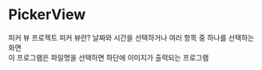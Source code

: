 # PickerView
피커 뷰 프로젝트
피커 뷰란? 날짜와 시간을 선택하거나 여러 항목 중 하나를 선택하는 화면   
이 프로그램은 파일명을 선택하면 하단에 이미지가 출력되는 프로그램  
